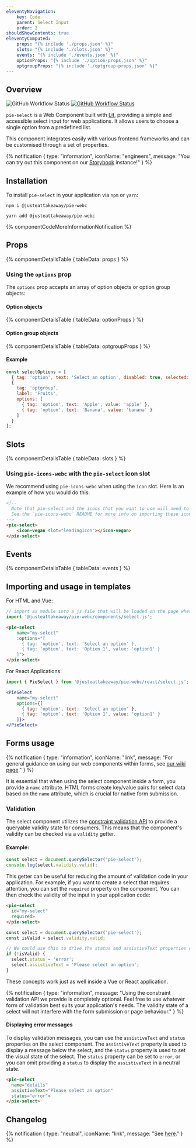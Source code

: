 ```yaml
---
eleventyNavigation:
    key: Code
    parent: Select Input
    order: 2
shouldShowContents: true
eleventyComputed:
    props: "{% include './props.json' %}"
    slots: "{% include './slots.json' %}"
    events: "{% include './events.json' %}"
    optionProps: "{% include './option-props.json' %}"
    optgroupProps: "{% include './optgroup-props.json' %}"
---
```


## Overview

<p>
  <a href="https://www.npmjs.com/@justeattakeaway/pie-select" style="text-decoration: none">
    <img alt="GitHub Workflow Status" src="https://img.shields.io/npm/v/@justeattakeaway/pie-select.svg?label=pie-select">
  </a>

  <a href="https://www.npmjs.com/package/@justeattakeaway/pie-webc">
    <img alt="GitHub Workflow Status" src="https://img.shields.io/npm/v/@justeattakeaway/pie-webc.svg?label=pie-webc">
  </a>
</p>

`pie-select` is a Web Component built with [Lit](https://lit.dev/), providing a simple and accessible select input for web applications. It allows users to choose a single option from a predefined list.

This component integrates easily with various frontend frameworks and can be customised through a set of properties.

{% notification {
  type: "information",
  iconName: "engineers",
  message: "You can try out this component on our [Storybook](https://webc.pie.design/?path=/story/select--default) instance!"
} %}

## Installation

To install `pie-select` in your application via `npm` or `yarn`:

```shell
npm i @justeattakeaway/pie-webc
```

```shell
yarn add @justeattakeaway/pie-webc
```

{% componentCodeMoreInformationNotification %}

## Props

{% componentDetailsTable {
  tableData: props
} %}

### Using the `options` prop

The `options` prop accepts an array of option objects or option group objects:

#### Option objects

{% componentDetailsTable {
  tableData: optionProps
} %}

#### Option group objects

{% componentDetailsTable {
  tableData: optgroupProps
} %}

#### Example
```javascript
const selectOptions = [
  { tag: 'option', text: 'Select an option', disabled: true, selected: true },
  {
    tag: 'optgroup',
    label: 'Fruits',
    options: [
      { tag: 'option', text: 'Apple', value: 'apple' },
      { tag: 'option', text: 'Banana', value: 'banana' }
    ]
  }
];
```

## Slots

{% componentDetailsTable {
  tableData: slots
} %}

### Using `pie-icons-webc` with the `pie-select` icon slot

We recommend using `pie-icons-webc` when using the `icon` slot. Here is an example of how you would do this:

```html
<!--
  Note that pie-select and the icons that you want to use will need to be imported as components into your application.
  See the `pie-icons-webc` README for more info on importing these icons.
-->
<pie-select>
    <icon-vegan slot="leadingIcon"></icon-vegan>
</pie-select>
```

## Events

{% componentDetailsTable {
  tableData: events
} %}

## Importing and usage in templates
For HTML and Vue:

```js
// import as module into a js file that will be loaded on the page where the component is used.
import '@justeattakeaway/pie-webc/components/select.js';
```

```html
<pie-select
    name="my-select"
    :options="[
      { tag: 'option', text: 'Select an option' },
      { tag: 'option', text: 'Option 1', value: 'option1' }
    ]">
</pie-select>
```

For React Applications:

```jsx
import { PieSelect } from '@justeattakeaway/pie-webc/react/select.js';

<PieSelect
    name="my-select"
    options={[
      { tag: 'option', text: 'Select an option' },
      { tag: 'option', text: 'Option 1', value: 'option1' }
    ]}>
</PieSelect>
```

## Forms usage
{% notification {
  type: "information",
  iconName: "link",
  message: "For general guidance on using our web components within forms, see [our wiki page](https://github.com/justeattakeaway/pie/wiki/Form-Controls#pie-forms-usage)."
} %}

It is essential that when using the select component inside a form, you provide a `name` attribute. HTML forms create key/value pairs for select data based on the `name` attribute, which is crucial for native form submission.

### Validation
The select component utilizes the [constraint validation API](https://developer.mozilla.org/en-US/docs/Web/HTML/Constraint_validation) to provide a queryable validity state for consumers. This means that the component's validity can be checked via a `validity` getter.

#### Example:
```js
const select = document.querySelector('pie-select');
console.log(select.validity.valid);
```

This getter can be useful for reducing the amount of validation code in your application. For example, if you want to create a select that requires attention, you can set the `required` property on the component. You can then check the validity of the input in your application code:

```html
<pie-select
  id="my-select"
  required>
</pie-select>
```

```js
const select = document.querySelector('pie-select');
const isValid = select.validity.valid;

// We could use this to drive the status and assistiveText properties on our select (this would likely be inside a submit event handler in a real application)
if (!isValid) {
  select.status = 'error';
  select.assistiveText = 'Please select an option';
}
```

These concepts work just as well inside a Vue or React application.

{% notification {
  type: "information",
  message: "Using the constraint validation API we provide is completely optional. Feel free to use whatever form of validation best suits your application's needs. The validity state of a select will not interfere with the form submission or page behaviour."
} %}

#### Displaying error messages
To display validation messages, you can use the `assistiveText` and `status` properties on the select component. The `assistiveText` property is used to display a message below the select, and the `status` property is used to set the visual state of the select. The `status` property can be set to `error`, or you can omit providing a `status` to display the `assistiveText` in a neutral state.

```html
<pie-select
  name="details"
  assistiveText="Please select an option"
  status="error">
</pie-select>
```

## Changelog

{% notification {
  type: "neutral",
  iconName: "link",
  message: "See [here](https://github.com/justeattakeaway/pie/blob/main/packages/components/pie-select/CHANGELOG.md)."
} %}